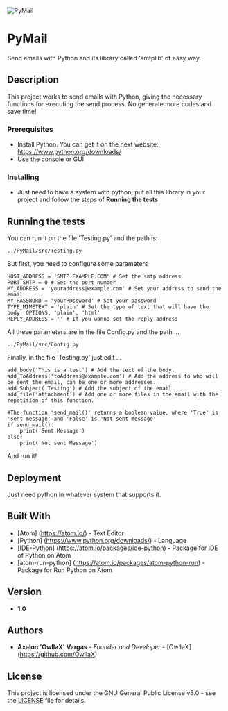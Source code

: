 ![PyMail](https://raw.github.com/OwllaX/master/images/PyMail.png)
# PyMail
Send emails with Python and its library called 'smtplib' of easy way.

## Description
This project works to send emails with Python, giving the necessary functions for executing the send process. No generate more codes and save time!

### Prerequisites
* Install Python. You can get it on the next website: https://www.python.org/downloads/
* Use the console or GUI

### Installing
* Just need to have a system with python, put all this library in your project and follow the steps of **Running the tests**

## Running the tests
You can run it on the file 'Testing.py' and the path is:
```
../PyMail/src/Testing.py
```
But first, you need to configure some parameters
```
HOST_ADDRESS = 'SMTP.EXAMPLE.COM' # Set the smtp address
PORT_SMTP = 0 # Set the port number
MY_ADDRESS = 'youraddress@example.com' # Set your address to send the email
MY_PASSWORD = 'yourP@ssword' # Set your password
TYPE_MIMETEXT = 'plain' # Set the type of text that will have the body. OPTIONS: 'plain', 'html'
REPLY_ADDRESS = '' # If you wanna set the reply address
```
All these parameters are in the file Config.py and the path ...
```
../PyMail/src/Config.py
```
Finally, in the file 'Testing.py' just edit ...
```
add_body('This is a test') # Add the text of the body.
add_ToAddress('toAddress@example.com') # Add the address to who will be sent the email, can be one or more addresses.
add_Subject('Testing') # Add the subject of the email.
add_file('attachment') # Add one or more files in the email with the repetition of this function.

#The function 'send_mail()' returns a boolean value, where 'True' is 'sent message' and 'False' is 'Not sent message'
if send_mail():
    print('Sent Message')
else:
    print('Not sent Message')
```
And run it!

## Deployment
Just need python in whatever system that supports it.

## Built With
* [Atom] (https://atom.io/) - Text Editor
* [Python] (https://www.python.org/downloads/) - Language
* [IDE-Python] (https://atom.io/packages/ide-python) - Package for IDE of Python on Atom
* [atom-run-python] (https://atom.io/packages/atom-python-run) - Package for Run Python on Atom

## Version
* **1.0**

## Authors
* **Axalon 'OwllaX' Vargas** - *Founder and Developer* - [OwllaX] (https://github.com/OwllaX)

## License
This project is licensed under the GNU General Public License v3.0 - see the [LICENSE](LICENSE) file for details.
